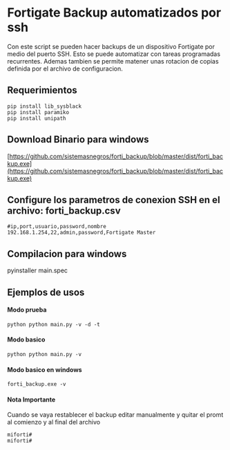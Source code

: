 # Fortigate Backup automatizados por ssh

Con este script se pueden hacer backups de un dispositivo Fortigate por medio del puerto SSH. Esto se puede automatizar con tareas programadas recurrentes. Ademas tambien se permite matener unas rotacion de copias definida por el archivo de configuracion.


## Requerimientos
```
pip install lib_sysblack
pip install paramiko
pip install unipath
```

## Download Binario para windows
[https://github.com/sistemasnegros/forti_backup/blob/master/dist/forti_backup.exe](https://github.com/sistemasnegros/forti_backup/blob/master/dist/forti_backup.exe)

## Configure los parametros de conexion SSH en el archivo: forti_backup.csv
```
#ip,port,usuario,password,nombre
192.168.1.254,22,admin,password,Fortigate Master
```
## Compilacion para windows
pyinstaller main.spec

## Ejemplos de usos

#### Modo prueba 
```
python python main.py -v -d -t
```

#### Modo basico
```
python python main.py -v 
```

#### Modo basico en windows
```
forti_backup.exe -v 
```

#### Nota Importante
Cuando se vaya restablecer el backup editar manualmente y quitar el promt al comienzo y al final del archivo
```
miforti# 
miforti#
```
